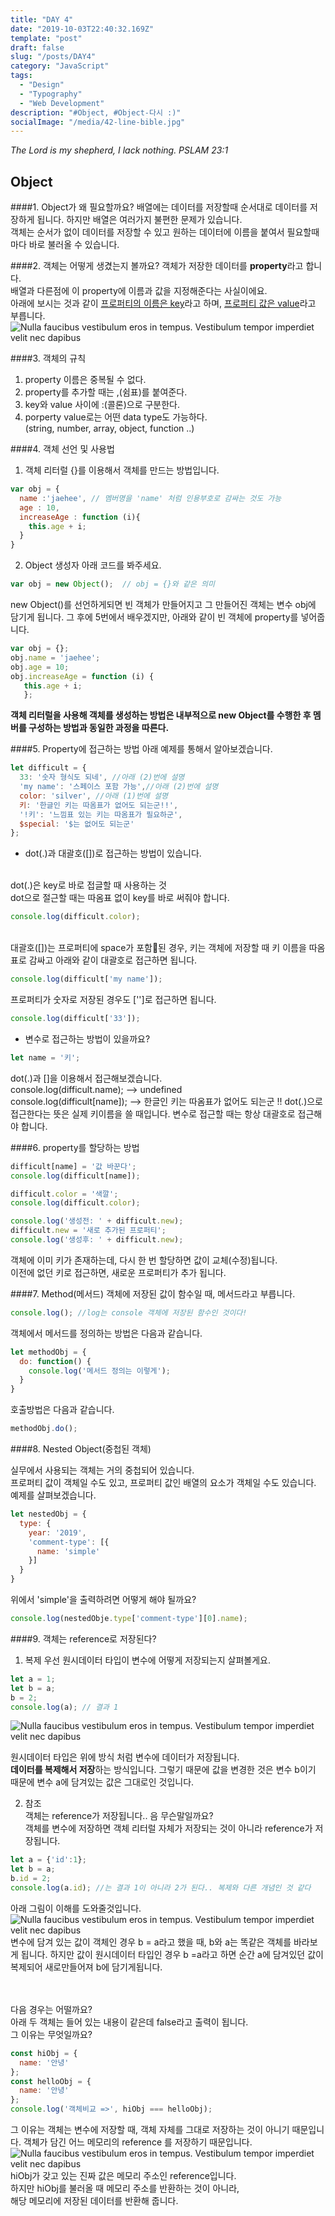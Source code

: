 ```yaml
---
title: "DAY 4"
date: "2019-10-03T22:40:32.169Z"
template: "post"
draft: false
slug: "/posts/DAY4"
category: "JavaScript"
tags:
  - "Design"
  - "Typography"
  - "Web Development"
description: "#Object, #Object-다시 :)"
socialImage: "/media/42-line-bible.jpg"
---
```

*The Lord is my shepherd, I lack nothing. PSLAM 23:1*

## Object

####1. Object가 왜 필요할까요?
배열에는 데이터를 저장할때 순서대로 데이터를 저장하게 됩니다. 하지만 배열은 여러가지 불편한 문제가 있습니다.
<br>객체는 순서가 없이 데이터를 저장할 수 있고 원하는 데이터에 이름을 붙여서 필요할때마다 바로 불러올 수 있습니다.

####2. 객체는 어떻게 생겼는지 볼까요?
객체가 저장한 데이터를 **property**라고 합니다.  
배열과 다른점에 이 property에 이름과 값을 지정해준다는 사실이에요.  
아래에 보시는 것과 같이 <u>프로퍼티의 이름은 key</u>라고 하며, <u>프로퍼티 값은 value</u>라고 부릅니다.
![Nulla faucibus vestibulum eros in tempus. Vestibulum tempor imperdiet velit nec dapibus](/media/DAY4_1.png)

####3. 객체의 규칙
1. property 이름은 중복될 수 없다.
2. property를 추가할 때는 ,(쉼표)를 붙여준다.
3. key와 value 사이에 :(콜론)으로 구분한다.
4. porperty value로는 어떤 data type도 가능하다.<br>(string, number, array, object, function ..)

####4. 객체 선언 및 사용법

1. 객체 리터럴 {}를 이용해서 객체를 만드는 방법입니다.

```js
var obj = {
  name :'jaehee', // 멤버명을 'name' 처럼 인용부호로 감싸는 것도 가능
  age : 10,
  increaseAge : function (i){
    this.age + i;
  }
}
```

2. Object 생성자
아래 코드를 봐주세요.
```js
var obj = new Object();  // obj = {}와 같은 의미
```
new Object()를 선언하게되면 빈 객체가 만들어지고 그 만들어진 객체는 변수 obj에 담기게 됩니다. 그 후에 5번에서 배우겠지만, 아래와 같이 빈 객체에 property를 넣어줍니다.
```js
var obj = {}; 
obj.name = 'jaehee'; 
obj.age = 10; 
obj.increaseAge = function (i) {
   this.age + i; 
   };
```
**객체 리터럴을 사용해 객체를 생성하는 방법은 내부적으로 new Object를 수행한 후 멤버를 구성하는 방법과 동일한 과정을 따른다.**

####5. Property에 접근하는 방법
아래 예제를 통해서 알아보겠습니다.
```js
let difficult = {
  33: '숫자 형식도 되네', //아래 (2)번에 설명
  'my name': '스페이스 포함 가능',//아래 (2)번에 설명
  color: 'silver', //아래 (1)번에 설명
  키: '한글인 키는 따옴표가 없어도 되는군!!',
  '!키': '느낌표 있는 키는 따옴표가 필요하군',
  $special: '$는 없어도 되는군'
};
```
+ dot(.)과 대괄호([])로 접근하는 방법이 있습니다.

<br>dot(.)은 key로 바로 접글할 때 사용하는 것
<br>dot으로 절근할 때는 따옴표 없이 key를 바로 써줘야 합니다.
```js
console.log(difficult.color); 
```
<br>대괄호([])는 프로퍼티에 space가 포함된 경우, 키는 객체에 저장할 때 키 이름을 따옴표로 감싸고 아래와 같이 대괄호로 접근하면 됩니다.
```js
console.log(difficult['my name']);
``` 
프로퍼티가 숫자로 저장된 경우도 ['']로 접근하면 됩니다.
```js
console.log(difficult['33']);
```

+ 변수로 접근하는 방법이 있을까요?
```js
let name = '키';
```
dot(.)과 []을 이용해서 접근해보겠습니다.
<br>console.log(difficult.name); --> undefined
<br>console.log(difficult[name]); --> 한글인 키는 따옴표가 없어도 되는군 !!
dot(.)으로 접근한다는 뜻은 실제 키이름을 쓸 때입니다. 변수로 접근할 때는 항상 대괄호로 접근해야 합니다.

####6. property를 할당하는 방법
```js
difficult[name] = '값 바꾼다';
console.log(difficult[name]);

difficult.color = '색깔';
console.log(difficult.color);

console.log('생성전: ' + difficult.new);
difficult.new = '새로 추가된 프로퍼티';
console.log('생성후: ' + difficult.new);
```
객체에 이미 키가 존재하는데, 다시 한 번 할당하면 값이 교체(수정)됩니다.
<br>이전에 없던 키로 접근하면, 새로운 프로퍼티가 추가 됩니다.

####7. Method(메서드)
객체에 저장된 값이 함수일 때, 메서드라고 부릅니다.
```js
console.log(); //log는 console 객체에 저장된 함수인 것이다!
```
객체에서 메서드를 정의하는 방법은 다음과 같습니다.
```js
let methodObj = {
  do: function() {
    console.log('메서드 정의는 이렇게');
  }
}
```
호출방법은 다음과 같습니다.
```js
methodObj.do();
```
####8. Nested Object(중첩된 객체)

실무에서 사용되는 객체는 거의 중첩되어 있습니다.
<br>프로퍼티 값이 객체일 수도 있고, 프로퍼티 값인 배열의 요소가 객체일 수도 있습니다.
<br>예제를 살펴보겠습니다.
```js
let nestedObj = {
  type: {
    year: '2019',
    'comment-type': [{
      name: 'simple'
    }]
  }
}
```
위에서 'simple'을 출력하려면 어떻게 해야 될까요?
```js
console.log(nestedObje.type['comment-type'][0].name);
```

####9. 객체는 reference로 저장된다?
1. 복제
우선 원시데이터 타입이 변수에 어떻게 저장되는지 살펴볼게요.
```js
let a = 1;
let b = a;
b = 2;
console.log(a); // 결과 1
```
![Nulla faucibus vestibulum eros in tempus. Vestibulum tempor imperdiet velit nec dapibus](/media/DAY4_3.png) 

원시데이터 타입은 위에 방식 처럼 변수에 데이터가 저장됩니다.
<br>**데이터를 복제해서 저장**하는 방식입니다. 그렇기 때문에 값을 변경한 것은 변수 b이기 때문에 변수 a에 담겨있는 값은 그대로인 것입니다.

2. 참조
<br>객체는 reference가 저장됩니다.. 음 무슨말일까요?
<br>객체를 변수에 저장하면 객체 리터럴 자체가 저장되는 것이 아니라 reference가 저장됩니다.

```js
let a = {'id':1};
let b = a;
b.id = 2;
console.log(a.id); //는 결과 1이 아니라 2가 된다.. 복제와 다른 개념인 것 같다
```
아래 그림이 이해를 도와줄것입니다.
![Nulla faucibus vestibulum eros in tempus. Vestibulum tempor imperdiet velit nec dapibus](/media/DAY4_4.png)
변수에 담겨 있는 값이 객체인 경우 b = a라고 했을 때, b와 a는 똑같은 객체를 바라보게 됩니다. 하지만 값이 원시데이터 타입인 경우 b =a라고 하면 순간 a에 담겨있던 값이 복제되어 새로만들어져 b에 담기게됩니다.

<br><br>다음 경우는 어떨까요?
<br>아래 두 객체는 들어 있는 내용이 같은데 false라고 출력이 됩니다.
<br>그 이유는 무엇일까요?
```js
const hiObj = { 
  name: '안녕' 
};
const helloObj = {
  name: '안녕'
};
console.log('객체비교 =>', hiObj === helloObj);
```
그 이유는 객체는 변수에 저장할 때, 객체 자체를 그대로 저장하는 것이 아니기 때문입니다. 객체가 담긴 어느 메모리의 reference 를 저장하기 때문입니다.
![Nulla faucibus vestibulum eros in tempus. Vestibulum tempor imperdiet velit nec dapibus](/media/DAY4_2.png)
hiObj가 갖고 있는 진짜 값은 메모리 주소인 reference입니다.
<br>하지만 hiObj를 불러올 때 메모리 주소를 반환하는 것이 아니라,
<br>해당 메모리에 저장된 데이터를 반환해 줍니다.

